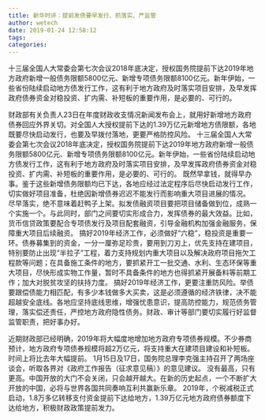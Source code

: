 ```yaml
---
title: 新华时评：提前发债要早发行、抓落实、严监管
author: wetech
date: 2019-01-24 12:58:12
tags: 
categories: 
---
```

十三届全国人大常委会第七次会议2018年底决定，授权国务院提前下达2019年地方政府新增一般债务限额5800亿元、新增专项债务限额8100亿元。新年伊始，一些省份陆续启动地方债发行工作，这有利于地方政府及时落实项目安排，及早发挥政府债券资金对稳投资、扩内需、补短板的重要作用，是必要的、可行的。
<!-- more -->
财政部有关负责人23日在年度财政收支情况新闻发布会上，就用好新增地方政府债券回应外界关切。对全国人大授权提前下达的1.39万亿元新增地方债限额，各地既要尽快启动发行，也要及早拨付落地，更要严格防控风险。
十三届全国人大常委会第七次会议2018年底决定，授权国务院提前下达2019年地方政府新增一般债务限额5800亿元、新增专项债务限额8100亿元。新年伊始，一些省份陆续启动地方债发行工作，这有利于地方政府及时落实项目安排，及早发挥政府债券资金对稳投资、扩内需、补短板的重要作用，是必要的、可行的。
既然早拿钱，就得早办事。鉴于这些新增债务限额均已下达，各地应经过法定程序后尽快启动发行工作，切实做好项目准备，杜绝因新增债券迟迟不能发行而影响重大项目进展的情况。
尽早落实，绝不意味着赶鸭子上架。拟发债融资项目要把项目储备做到位，成熟一个实施一个。与此同时，部门之间要切实形成合力，发挥债券的最大效益。比如，货币信贷政策要配合专项债发行及项目配套融资，引导金融机构加强金融服务，保障重大项目后续融资。
搞好2019年经济工作，必须做好“六稳”，稳投资是重要一环。债券募集到的资金，一分一厘弥足珍贵，要用到刀刃上，优先支持在建项目，特别要防止出现“半拉子”工程，着力支持规划内重大项目以及解决政府项目拖欠工程款等问题；在具备施工条件的地方，要抓紧开工一批交通、水利、生态环保等重大项目，尽快形成实物工作量，暂时不具备条件的地方也得抓紧开展备料等前期工作；加大对脱贫攻坚的扶持力度。
搞好2019年经济工作，更要注重防风险。举债要跟偿债能力相匹配，有多少本钱做多大买卖，这是必须遵循的经济铁律，决不能超越安全底线。各地应坚持底线思维，增强忧患意识，提高防控能力，规范债务管理，落实偿还责任，严控地方政府隐性债务。财政、审计等部门要切实履行好监督监管职责，把好事办好。
 
 
近期财政部已经明确，2019年将大幅度地增加地方政府专项债券规模。不少券商预计，地方政府专项债券规模将超2万亿元，将支持重大在建项目建设和补短板。
时间上将比去年大幅提前。
1月15日及17日，国务院总理李克强主持召开了两场座谈会，听取各界对《政府工作报告（征求意见稿）》的意见建议。
没有最高，只有更高。中国开放的大门不会关闭，只会越开越大。在新的历史起点，一个不断扩大开放的中国，必将与世界各国共同奏响互利共赢新乐章。
2019年，个税减税正式启动，1.8万多亿转移支付资金提前下达给地方，1.39万亿元地方政府债券额度下达给地方，积极财政政策提前发力。
